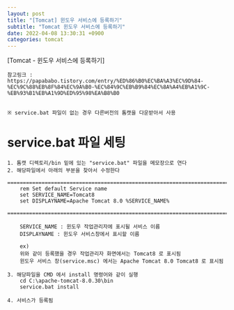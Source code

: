 ```yaml
---
layout: post
title: "[Tomcat] 윈도우 서비스에 등록하기"
subtitle: "Tomcat 윈도우 서비스에 등록하기"
date: 2022-04-08 13:30:31 +0900
categories: tomcat
---
```

[Tomcat - 윈도우 서비스에 등록하기]

	참고링크 : https://papababo.tistory.com/entry/%ED%86%B0%EC%BA%A3%EC%9D%84-%EC%9C%88%EB%8F%84%EC%9A%B0-%EC%84%9C%EB%B9%84%EC%8A%A4%EB%A1%9C-%EB%93%B1%EB%A1%9D%ED%95%98%EA%B8%B0


	※ service.bat 파일이 없는 경우 다른버전의 톰캣을 다운받아서 사용

# service.bat 파일 세팅
	1. 톰캣 디렉토리/bin 밑에 있는 "service.bat" 파일을 메모장으로 연다
	2. 해당파일에서 아래의 부분을 찾아서 수정한다
		==================================================================================================================================================
		rem Set default Service name
		set SERVICE_NAME=Tomcat8
		set DISPLAYNAME=Apache Tomcat 8.0 %SERVICE_NAME%	
		==================================================================================================================================================
		
		SERVICE_NAME : 윈도우 작업관리자에 표시될 서비스 이름
		DISPLAYNAME : 윈도우 서비스창에서 표시할 이름
		
		ex)
		위와 같이 등록했을 경우 작업관리자 화면에서는 Tomcat8 로 표시됨
		윈도우 서비스 창(service.msc) 에서는 Apache Tomcat 8.0 Tomcat8 로 표시됨
	
	3. 해당파일을 CMD 에서 install 명령어와 같이 실행
		cd C:\apache-tomcat-8.0.30\bin
		service.bat install
		
	4. 서비스가 등록됨
		
			
